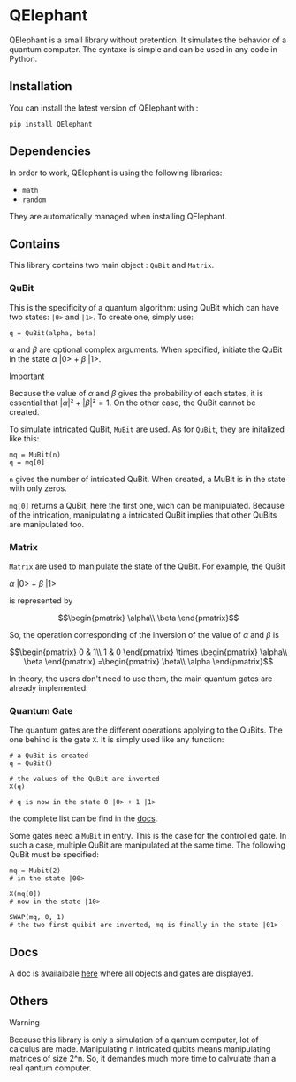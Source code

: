 # QElephant

QElephant is a small library without pretention. It simulates the behavior of a quantum computer. The syntaxe is simple and can be used in any code in Python.

## Installation
You can install the latest version of QElephant with :

```
pip install QElephant
```

## Dependencies

In order to work, QElephant is using the following libraries:
- `math`
- `random`

They are automatically managed when installing QElephant.

## Contains
This library contains two main object : `QuBit` and `Matrix`.

### QuBit
This is the specificity of a quantum algorithm: using QuBit which can have two states: `|0>` and `|1>`. To create one, simply use:

```
q = QuBit(alpha, beta)
```
$\alpha$ and $\beta$ are optional complex arguments. When specified, initiate the QuBit in the state $\alpha$ |0> + $\beta$ |1>.

> [!IMPORTANT]
> Because the value of $\alpha$ and $\beta$ gives the probability of each states, it is essential that $|\alpha|²+|\beta|²=1$. On the other case, the QuBit cannot be created.

To simulate intricated QuBit, `MuBit` are used. As for `QuBit`, they are initalized like this:

```
mq = MuBit(n)
q = mq[0]
```

`n` gives the number of intricated QuBit. When created, a MuBit is in the state with only zeros.

`mq[0]` returns a QuBit, here the first one, wich can be manipulated. Because of the intrication, manipulating a intricated QuBit implies that other QuBits are manipulated too.

### Matrix
`Matrix` are used to manipulate the state of the QuBit. For example, the QuBit 

$\alpha$ |0> + $\beta$ |1> 

is represented by 

```math
\begin{pmatrix}
\alpha\\
\beta
\end{pmatrix}
```

So, the operation corresponding of the inversion of the value of $\alpha$ and $\beta$ is

```math
\begin{pmatrix}
0 & 1\\
1 & 0
\end{pmatrix}
\times
\begin{pmatrix}
\alpha\\
\beta
\end{pmatrix}
=\begin{pmatrix}
\beta\\
\alpha
\end{pmatrix}
```

In theory, the users don't need to use them, the main quantum gates are already implemented.

### Quantum Gate

The quantum gates are the different operations applying to the QuBits. The one behind is the gate `X`. It is simply used like any function:

```
# a QuBit is created
q = QuBit() 

# the values of the QuBit are inverted
X(q)

# q is now in the state 0 |0> + 1 |1>
```

the complete list can be find in the [docs](docs).

Some gates need a `MuBit` in entry. This is the case for the controlled gate. In such a case, multiple QuBit are manipulated at the same time. The following QuBit must be specified:

```
mq = Mubit(2)
# in the state |00>

X(mq[0])
# now in the state |10>

SWAP(mq, 0, 1)
# the two first quibit are inverted, mq is finally in the state |01>
```

## Docs

A doc is availaibale [here](docs) where all objects and gates are displayed.


## Others

> [!WARNING]
> Because this library is only a simulation of a qantum computer, lot of calculus are made. Manipulating n intricated qubits means manipulating matrices of size 2^n. So, it demandes much more time to calvulate than a real qantum computer.
